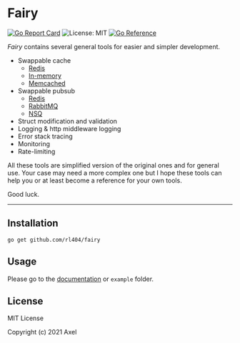 # Fairy

[![Go Report Card](https://goreportcard.com/badge/github.com/rl404/fairy)](https://goreportcard.com/report/github.com/rl404/fairy)
![License: MIT](https://img.shields.io/github/license/rl404/fairy.svg)
[![Go Reference](https://pkg.go.dev/badge/github.com/rl404/fairy.svg)](https://pkg.go.dev/github.com/rl404/fairy)

_Fairy_ contains several general tools for easier and simpler development.

- Swappable cache
  - [Redis](https://redis.io/)
  - [In-memory](https://github.com/allegro/bigcache)
  - [Memcached](https://memcached.org/)
- Swappable pubsub
  - [Redis](https://redis.io/)
  - [RabbitMQ](https://rabbitmq.com/)
  - [NSQ](https://nsq.io/)
- Struct modification and validation
- Logging & http middleware logging
- Error stack tracing
- Monitoring
- Rate-limiting

All these tools are simplified version of the original ones
and for general use. Your case may need a more complex one
but I hope these tools can help you or at least become a reference
for your own tools.

Good luck.

---

## Installation

```
go get github.com/rl404/fairy
```

## Usage

Please go to the [documentation](https://pkg.go.dev/github.com/rl404/fairy) or `example` folder.

## License

MIT License

Copyright (c) 2021 Axel